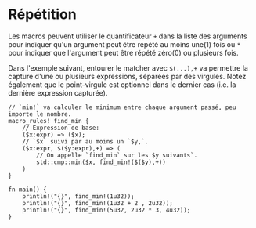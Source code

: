 # Répétition

Les macros peuvent utiliser le quantificateur `+` dans la liste des arguments pour indiquer qu'un argument peut être répété au moins une(1) fois ou `*` pour indiquer que l'argument peut être répété zéro(0) ou plusieurs fois.

Dans l'exemple suivant, entourer le matcher avec `$(...),+` va permettre la capture d'une ou plusieurs expressions, séparées par des virgules. Notez également que le point-virgule est optionnel dans le dernier cas (i.e. la dernière expression capturée).

```rust,editable
// `min!` va calculer le minimum entre chaque argument passé, peu importe le nombre.
macro_rules! find_min {
    // Expression de base:
    ($x:expr) => ($x);
    // `$x` suivi par au moins un `$y,`.
    ($x:expr, $($y:expr),+) => (
        // On appelle `find_min` sur les $y suivants`.
        std::cmp::min($x, find_min!($($y),+))
    )
}

fn main() {
    println!("{}", find_min!(1u32));
    println!("{}", find_min!(1u32 + 2 , 2u32));
    println!("{}", find_min!(5u32, 2u32 * 3, 4u32));
}

```

